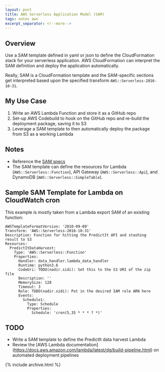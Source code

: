 ```yaml
---
layout: post
title: AWS Serverless Application Model (SAM)
tags: notes aws
excerpt_separator: <!--more-->
---
```


## Overview
Use a SAM template defined in yaml or json to define the CloudFormation stack
for your serverless application. AWS CloudFormation can interpret the SAM definition and deploy the application automatically.

Really, SAM is a CloudFormation template and the SAM-specific sections get interpreted based upon the specified transform `AWS::Serverless-2016-10-31`.

<!--more-->

## My Use Case
1. Write an AWS Lambda Function and store it as a GitHub repo
2. Set-up AWS Codebuild to hook on the GitHub repo and re-build the deployment package, saving it to S3
3. Leverage a SAM template to then automatically deploy the package from S3 as a working Lambda

## Notes

* Reference the [SAM specs](https://github.com/awslabs/serverless-application-model/blob/master/versions/2016-10-31.md)
* The SAM template can define the resources for Lambda (`AWS::Serverless::Function`), API Gateway (`AWS::Serverless::Api`), and DynamoDB (`AWS::Serverless::SimpleTable`).

## Sample SAM Template for Lambda on CloudWatch cron
This example is mostly taken from a Lambda export SAM of an existing function:
```
AWSTemplateFormatVersion: '2010-09-09'
Transform: 'AWS::Serverless-2016-10-31'
Description: Function for hitting the PredictIt API and stashing result to S3
Resources:
  PredictItDataHarvest:
    Type: 'AWS::Serverless::Function'
    Properties:
      Handler: data_handler.lambda_data_handler
      Runtime: python3.6
      CodeUri: TODO(nadir.sidi): Set this to the S3 URI of the zip file
      Description: ''
      MemorySize: 128
      Timeout: 3
      Role: TODO(nadir.sidi): Put in the desired IAM role ARN here
      Events:
        Schedule1:
          Type: Schedule
          Properties:
            Schedule: 'cron(5,35 * * * ? *)'
```

## TODO
* Write a SAM template to define the PredictIt data harvest Lambda
* Review the [AWS Lambda documentation] (https://docs.aws.amazon.com/lambda/latest/dg/build-pipeline.html) on automated deployment pipelines

{% include archive.html %}
